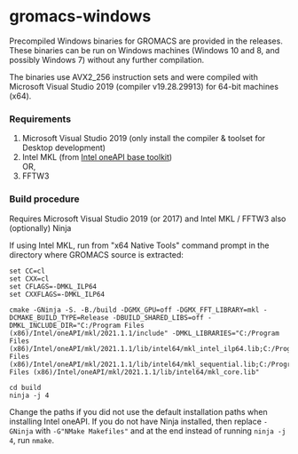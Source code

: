 # gromacs-windows
Precompiled Windows binaries for GROMACS are provided in the releases. These binaries can be run on Windows machines (Windows 10 and 8, and possibly Windows 7) without any further compilation.

The binaries use AVX2_256 instruction sets and were compiled with Microsoft Visual Studio 2019 (compiler v19.28.29913) for 64-bit machines (x64).

### Requirements

1. Microsoft Visual Studio 2019 (only install the compiler & toolset for Desktop development)
2. Intel MKL (from [Intel oneAPI base toolkit](https://software.intel.com/content/www/us/en/develop/tools/oneapi/base-toolkit/download.html))
<br>OR,
2. FFTW3

### Build procedure

Requires Microsoft Visual Studio 2019 (or 2017) and Intel MKL / FFTW3 also (optionally) Ninja

If using Intel MKL, run from "x64 Native Tools" command prompt in the directory where GROMACS source is extracted:

```
set CC=cl
set CXX=cl
set CFLAGS=-DMKL_ILP64
set CXXFLAGS=-DMKL_ILP64

cmake -GNinja -S. -B./build -DGMX_GPU=off -DGMX_FFT_LIBRARY=mkl -DCMAKE_BUILD_TYPE=Release -DBUILD_SHARED_LIBS=off -DMKL_INCLUDE_DIR="C:/Program Files (x86)/Intel/oneAPI/mkl/2021.1.1/include" -DMKL_LIBRARIES="C:/Program Files (x86)/Intel/oneAPI/mkl/2021.1.1/lib/intel64/mkl_intel_ilp64.lib;C:/Program Files (x86)/Intel/oneAPI/mkl/2021.1.1/lib/intel64/mkl_sequential.lib;C:/Program Files (x86)/Intel/oneAPI/mkl/2021.1.1/lib/intel64/mkl_core.lib"

cd build
ninja -j 4
```
Change the paths if you did not use the default installation paths when installing Intel oneAPI. If you do not have Ninja installed, then replace `-GNinja` with `-G"NMake Makefiles"` and at the end instead of running `ninja -j 4`, run `nmake`.

